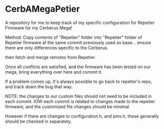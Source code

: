 CerbAMegaPetier
===============

A repository for me to keep track of my specific configuration for Repetier Firmware for my Cerberus Mega!

Method: Copy contents of "Repetier" folder into "Repetier" folder of Repetier firmware at the same commit previously used as base... ensure there are only differences specific to the Cerberus.

then fetch and merge remotes from Repetier.

Once all conflicts are satisfied, and the firmware has been tested on our mega, bring everything over here and commit it.

If a problem comes up, it's always possible to go back to repetier's repo, and track down the bug that way.

NOTE: the changes to our custom files should not need to be included in each commit.  IOW each commit is related to changes made to the repetier firmware, and the customized file changes should be minimal

However if there are changes to configuration.h, and pins.h, these generally should be checked in separately.  